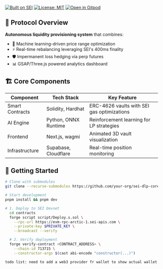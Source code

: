 [![Built on SEI](https://img.shields.io/badge/Powered_by-SEI_Chain-00f5d4?logo=sei&logoColor=white)](https://www.sei.io)
[![License: MIT](https://img.shields.io/badge/License-MIT-blue.svg)](https://opensource.org/licenses/MIT)
[![Open in Gitpod](https://gitpod.io/button/open-in-gitpod.svg)](https://gitpod.io/#https://github.com/your-org/sei-dlp-core)

## 🌊 Protocol Overview
**Autonomous liquidity provisioning system** that combines:
- 🧠 Machine learning-driven price range optimization
- ⚡ Real-time rebalancing leveraging SEI's 400ms finality
- 🛡️ Impermanent loss hedging via perp futures
- 📊 GSAP/Three.js powered analytics dashboard

## 🏗️ Core Components
| Component          | Tech Stack           | Key Feature                          |
|--------------------|----------------------|--------------------------------------|
| Smart Contracts    | Solidity, Hardhat    | ERC-4626 vaults with SEI gas optimizations |
| AI Engine          | Python, ONNX Runtime | Reinforcement learning for LP strategies |
| Frontend           | Next.js, wagmi       | Animated 3D vault visualization      |
| Infrastructure     | Supabase, Cloudflare | Real-time position monitoring        |

## 🚀 Getting Started
```bash
# Clone with submodules
git clone --recurse-submodules https://github.com/your-org/sei-dlp-core.git

# Start development
pnpm install && pnpm dev

# 1. Deploy to SEI Devnet
  cd contracts
  forge script script/Deploy.s.sol \
    --rpc-url https://evm-rpc-arctic-1.sei-apis.com \
    --private-key $PRIVATE_KEY \
    --broadcast --verify

  # 2. Verify deployment
  forge verify-contract <CONTRACT_ADDRESS> \
    --chain-id 713715 \
    --constructor-args $(cast abi-encode "constructor(...)")

todo list: need to add a web3 provider fr wallet to show actual wallet fundds rather than a hardcoded 14.83